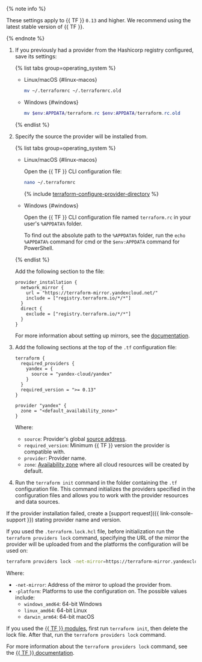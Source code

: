 {% note info %}

These settings apply to {{ TF }} `0.13` and higher. We recommend using the latest stable version of {{ TF }}.

{% endnote %}

1. If you previously had a provider from the Hashicorp registry configured, save its settings:

   {% list tabs group=operating_system %}

   - Linux/macOS {#linux-macos}

      ```bash
      mv ~/.terraformrc ~/.terraformrc.old
      ```

   - Windows {#windows}

      ```powershell
      mv $env:APPDATA/terraform.rc $env:APPDATA/terraform.rc.old
      ```

   {% endlist %}

1. Specify the source the provider will be installed from.

   {% list tabs group=operating_system %}

   - Linux/macOS {#linux-macos}

      Open the {{ TF }} CLI configuration file:

      ```bash
      nano ~/.terraformrc
      ```

      {% include [terraform-configure-provider-directory](../terraform-configure-provider-directory.md) %}

   - Windows {#windows}

      Open the {{ TF }} CLI configuration file named `terraform.rc` in your user's `%APPDATA%` folder.

      To find out the absolute path to the `%APPDATA%` folder, run the `echo %APPDATA%` command for cmd or the `$env:APPDATA` command for PowerShell.

   {% endlist %}

   Add the following section to the file:

   ```hcl
   provider_installation {
     network_mirror {
       url = "https://terraform-mirror.yandexcloud.net/"
       include = ["registry.terraform.io/*/*"]
     }
     direct {
       exclude = ["registry.terraform.io/*/*"]
     }
   }
   ```

   For more information about setting up mirrors, see the [documentation](https://www.terraform.io/cli/config/config-file#explicit-installation-method-configuration).
1. Add the following sections at the top of the `.tf` configuration file:

   
   ```hcl
   terraform {
     required_providers {
       yandex = {
         source = "yandex-cloud/yandex"
       }
     }
     required_version = ">= 0.13"
   }

   provider "yandex" {
     zone = "<default_availability_zone>"
   }
   ```



   Where:
   * `source`: Provider's global [source address](https://www.terraform.io/docs/language/providers/requirements.html#source-addresses).
   * `required_version`: Minimum {{ TF }} version the provider is compatible with.
   * `provider`: Provider name.
   * `zone`: [Availability zone](../../overview/concepts/geo-scope.md) where all cloud resources will be created by default.
1. Run the `terraform init` command in the folder containing the `.tf` configuration file. This command initializes the providers specified in the configuration files and allows you to work with the provider resources and data sources.

If the provider installation failed, create a [support request]({{ link-console-support }}) stating provider name and version.

If you used the `.terraform.lock.hcl` file, before initialization run the `terraform providers lock` command, specifying the URL of the mirror the provider will be uploaded from and the platforms the configuration will be used on:

```bash
terraform providers lock -net-mirror=https://terraform-mirror.yandexcloud.net -platform=<platform_1_name> -platform=<platform_2_name> yandex-cloud/yandex
```

Where:
* `-net-mirror`: Address of the mirror to upload the provider from.
* `-platform`: Platforms to use the configuration on. The possible values include:
   * `windows_amd64`: 64-bit Windows
   * `linux_amd64`: 64-bit Linux
   * `darwin_arm64`: 64-bit macOS

If you used the [{{ TF }} modules](../../tutorials/infrastructure-management/terraform-modules.md), first run `terraform init`, then delete the lock file. After that, run the `terraform providers lock` command.

For more information about the `terraform providers lock` command, see the [{{ TF }} documentation](https://developer.hashicorp.com/terraform/cli/commands/providers/lock).
